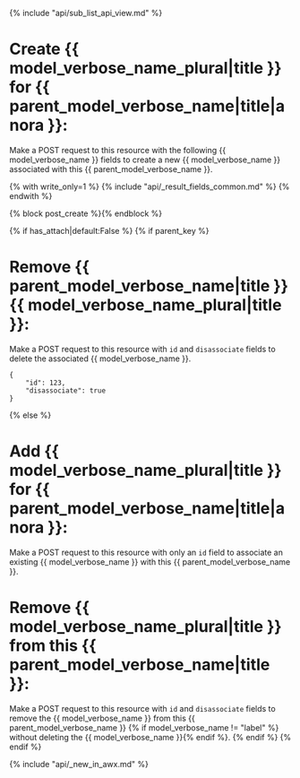 {% include "api/sub_list_api_view.md" %}

# Create {{ model_verbose_name_plural|title }} for {{ parent_model_verbose_name|title|anora }}:

Make a POST request to this resource with the following {{ model_verbose_name }}
fields to create a new {{ model_verbose_name }} associated with this
{{ parent_model_verbose_name }}.

{% with write_only=1 %}
{% include "api/_result_fields_common.md" %}
{% endwith %}

{% block post_create %}{% endblock %}

{% if has_attach|default:False %}
{% if parent_key %}
# Remove {{ parent_model_verbose_name|title }} {{ model_verbose_name_plural|title }}:

Make a POST request to this resource with `id` and `disassociate` fields to
delete the associated {{ model_verbose_name }}.

    {
        "id": 123,
        "disassociate": true
    }

{% else %}
# Add {{ model_verbose_name_plural|title }} for {{ parent_model_verbose_name|title|anora }}:

Make a POST request to this resource with only an `id` field to associate an
existing {{ model_verbose_name }} with this {{ parent_model_verbose_name }}.

# Remove {{ model_verbose_name_plural|title }} from this {{ parent_model_verbose_name|title }}:

Make a POST request to this resource with `id` and `disassociate` fields to
remove the {{ model_verbose_name }} from this {{ parent_model_verbose_name }}
{% if model_verbose_name != "label" %} without deleting the {{ model_verbose_name }}{% endif %}.
{% endif %}
{% endif %}

{% include "api/_new_in_awx.md" %}
